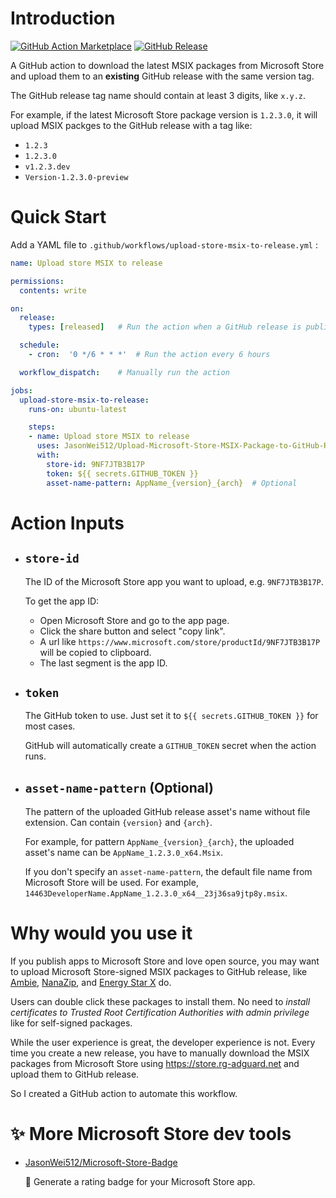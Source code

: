 # Introduction

[![GitHub Action Marketplace](https://img.shields.io/badge/GitHub%20Action-Marketplace-red)](https://github.com/marketplace/actions/upload-microsoft-store-msix-package-to-github-release)
[![GitHub Release](https://img.shields.io/github/v/release/JasonWei512/Upload-Microsoft-Store-MSIX-Package-to-GitHub-Release?label=Release)](https://github.com/JasonWei512/Upload-Microsoft-Store-MSIX-Package-to-GitHub-Release/releases/latest)

A GitHub action to download the latest MSIX packages from Microsoft Store and upload them to an **existing** GitHub release with the same version tag. 

The GitHub release tag name should contain at least 3 digits, like `x.y.z`.

For example, if the latest Microsoft Store package version is `1.2.3.0`, it will upload MSIX packges to the GitHub release with a tag like:

- `1.2.3`
- `1.2.3.0`
- `v1.2.3.dev`
- `Version-1.2.3.0-preview`


# Quick Start

Add a YAML file to `.github/workflows/upload-store-msix-to-release.yml` :

```yaml
name: Upload store MSIX to release

permissions:
  contents: write

on:
  release:
    types: [released]   # Run the action when a GitHub release is published

  schedule:
    - cron:  '0 */6 * * *'  # Run the action every 6 hours

  workflow_dispatch:    # Manually run the action

jobs:
  upload-store-msix-to-release:
    runs-on: ubuntu-latest

    steps:
    - name: Upload store MSIX to release
      uses: JasonWei512/Upload-Microsoft-Store-MSIX-Package-to-GitHub-Release@v1
      with:
        store-id: 9NF7JTB3B17P
        token: ${{ secrets.GITHUB_TOKEN }}
        asset-name-pattern: AppName_{version}_{arch}  # Optional
```


# Action Inputs

- ## `store-id`

  The ID of the Microsoft Store app you want to upload, e.g. `9NF7JTB3B17P`.

  To get the app ID:
  - Open Microsoft Store and go to the app page.
  - Click the share button and select "copy link".   
  - A url like `https://www.microsoft.com/store/productId/9NF7JTB3B17P` will be copied to clipboard. 
  - The last segment is the app ID.

- ## `token`

  The GitHub token to use. Just set it to `${{ secrets.GITHUB_TOKEN }}` for most cases. 

  GitHub will automatically create a `GITHUB_TOKEN` secret when the action runs.

- ## `asset-name-pattern` (Optional)

  The pattern of the uploaded GitHub release asset's name without file extension. Can contain `{version}` and `{arch}`. 

  For example, for pattern `AppName_{version}_{arch}`, the uploaded asset's name can be `AppName_1.2.3.0_x64.Msix`.

  If you don't specify an `asset-name-pattern`, the default file name from Microsoft Store will be used. For example, `14463DeveloperName.AppName_1.2.3.0_x64__23j36sa9jtp8y.msix`.


# Why would you use it

If you publish apps to Microsoft Store and love open source, you may want to upload Microsoft Store-signed MSIX packages to GitHub release, like [Ambie](https://github.com/jenius-apps/ambie), [NanaZip](https://github.com/M2Team/NanaZip), and [Energy Star X](https://github.com/JasonWei512/EnergyStarX) do. 

Users can double click these packages to install them. No need to *install certificates to Trusted Root Certification Authorities with admin privilege* like for self-signed packages.

While the user experience is great, the developer experience is not. Every time you create a new release, you have to manually download the MSIX packages from Microsoft Store using https://store.rg-adguard.net and upload them to GitHub release.

So I created a GitHub action to automate this workflow.

# ✨ More Microsoft Store dev tools

- [JasonWei512/Microsoft-Store-Badge](https://github.com/JasonWei512/Microsoft-Store-Badge)
  
  🏅 Generate a rating badge for your Microsoft Store app.
